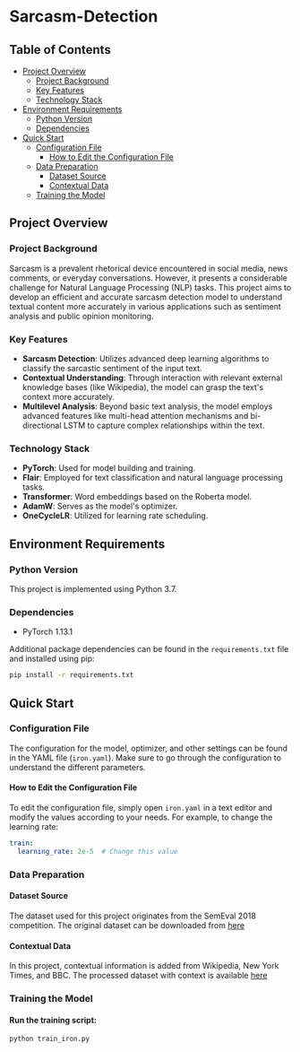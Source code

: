 # Sarcasm-Detection

## Table of Contents
- [Project Overview](#project-overview)
  - [Project Background](#project-background)
  - [Key Features](#key-features)
  - [Technology Stack](#technology-stack)
- [Environment Requirements](#Environment-Requirements)
  - [Python Version](#Python-Version)
  - [Dependencies](#Dependencies)
- [Quick Start](#quick-start)
  - [Configuration File](#configuration-file)
    - [How to Edit the Configuration File](#how-to-edit-the-configuration-file)
  - [Data Preparation](#data-preparation)
    - [Dataset Source](#dataset-source)
    - [Contextual Data](#contextual-data)
  - [Training the Model](#training-the-model)

## Project Overview

### Project Background

Sarcasm is a prevalent rhetorical device encountered in social media, news comments, or everyday conversations. However, it presents a considerable challenge for Natural Language Processing (NLP) tasks. This project aims to develop an efficient and accurate sarcasm detection model to understand textual content more accurately in various applications such as sentiment analysis and public opinion monitoring.

### Key Features

- **Sarcasm Detection**: Utilizes advanced deep learning algorithms to classify the sarcastic sentiment of the input text.
- **Contextual Understanding**: Through interaction with relevant external knowledge bases (like Wikipedia), the model can grasp the text's context more accurately.
- **Multilevel Analysis**: Beyond basic text analysis, the model employs advanced features like multi-head attention mechanisms and bi-directional LSTM to capture complex relationships within the text.

### Technology Stack

- **PyTorch**: Used for model building and training.
- **Flair**: Employed for text classification and natural language processing tasks.
- **Transformer**: Word embeddings based on the Roberta model.
- **AdamW**: Serves as the model's optimizer.
- **OneCycleLR**: Utilized for learning rate scheduling.

## Environment Requirements

### Python Version

This project is implemented using Python 3.7.

### Dependencies

- PyTorch 1.13.1

Additional package dependencies can be found in the `requirements.txt` file and installed using pip:

```bash
pip install -r requirements.txt
```

## Quick Start

### Configuration File

The configuration for the model, optimizer, and other settings can be found in the YAML file (`iron.yaml`). Make sure to go through the configuration to understand the different parameters.

#### How to Edit the Configuration File

To edit the configuration file, simply open `iron.yaml` in a text editor and modify the values according to your needs. For example, to change the learning rate:

```yaml
train:
  learning_rate: 2e-5  # Change this value
```
### Data Preparation

#### Dataset Source
The dataset used for this project originates from the SemEval 2018 competition. The original dataset can be downloaded from [here](https://drive.google.com/file/d/1TKpxIm5Z6OSwxZdRR0ACOY6Edcygp0QQ/view?usp=drive_link)
#### Contextual Data
In this project, contextual information is added from Wikipedia, New York Times, and BBC. The processed dataset with context is available [here](https://drive.google.com/file/d/1M_pOwL7UW_8lkmC_9b0QQoUbEK0ttdUC/view?usp=drive_link)

### Training the Model

#### Run the training script:

```bash
python train_iron.py
```


